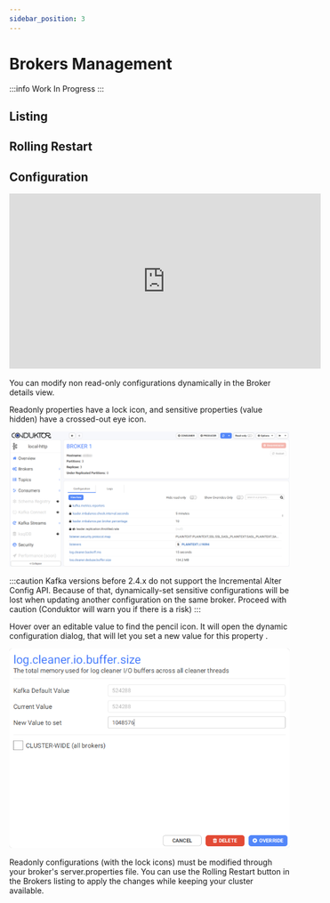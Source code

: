 ```yaml
---
sidebar_position: 3
---
```


# Brokers Management

:::info
Work In Progress
:::

## Listing

## Rolling Restart

## Configuration

<iframe
  width="560"
  height="315"
  src="https://www.youtube.com/embed/r1FJVLEym-Y"
  title="YouTube video player"
  frameborder="0"
  allow="accelerometer; autoplay; clipboard-write; encrypted-media; gyroscope; picture-in-picture"
  allowfullscreen
></iframe>

You can modify non read-only configurations dynamically in the Broker details view.&#x20;

Readonly properties have a lock icon, and sensitive properties (value hidden) have a crossed-out eye icon.

![](../assets/broker-details.png)

:::caution
Kafka versions before 2.4.x do not support the Incremental Alter Config API. Because of that,
dynamically-set sensitive configurations will be lost when updating another configuration on the
same broker. Proceed with caution (Conduktor will warn you if there is a risk)
:::

Hover over an editable value to find the pencil icon. It will open the dynamic configuration dialog, that will let you set a new value for this property .

![](../assets/dynamic-conf-4.png)

Readonly configurations (with the lock icons) must be modified through your broker's server.properties file. You can use the Rolling Restart button in the Brokers listing to apply the changes while keeping your cluster available.
